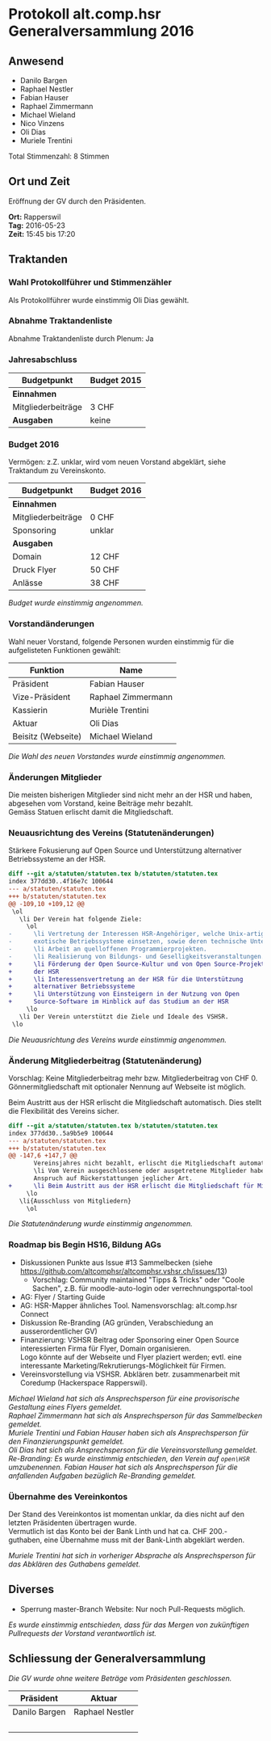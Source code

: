 # Protokoll alt.comp.hsr Generalversammlung 2016

## Anwesend

- Danilo Bargen
- Raphael Nestler
- Fabian Hauser 
- Raphael Zimmermann
- Michael Wieland
- Nico Vinzens
- Oli Dias
- Muriele Trentini

Total Stimmenzahl: 8 Stimmen 

## Ort und Zeit

Eröffnung der GV durch den Präsidenten.

**Ort:** Rapperswil  
**Tag:** 2016-05-23  
**Zeit:** 15:45 bis 17:20

## Traktanden	

### Wahl Protokollführer und Stimmenzähler
Als Protokollführer wurde einstimmig Oli Dias gewählt.

### Abnahme Traktandenliste 

Abnahme Traktandenliste durch Plenum: Ja

### Jahresabschluss

Budgetpunkt     | Budget 2015
----------------|------------
**Einnahmen**   |
Mitgliederbeiträge | 3 CHF
**Ausgaben**   | keine


### Budget 2016

Vermögen: z.Z. unklar, wird vom neuen Vorstand abgeklärt, siehe Traktandum zu Vereinskonto.

Budgetpunkt     | Budget 2016
----------------|------------
**Einnahmen**   |
Mitgliederbeiträge | 0 CHF
Sponsoring      | unklar
**Ausgaben**    |
Domain          | 12 CHF
Druck Flyer     | 50 CHF
Anlässe         | 38 CHF

*Budget wurde einstimmig angenommen.*

### Vorstandänderungen

Wahl neuer Vorstand, folgende Personen wurden einstimmig für die aufgelisteten Funktionen gewählt:

Funktion  | Name
----------|---------------
Präsident | Fabian Hauser
Vize-Präsident | Raphael Zimmermann
Kassierin      | Murièle Trentini
Aktuar         | Oli Dias
Beisitz (Webseite) | Michael Wieland

*Die Wahl des neuen Vorstandes wurde einstimmig angenommen.*

### Änderungen Mitglieder

Die meisten bisherigen Mitglieder sind nicht mehr an der HSR und haben, abgesehen vom Vorstand, keine Beiträge mehr bezahlt.  
Gemäss Statuen erlischt damit die Mitgliedschaft.

### Neuausrichtung des Vereins (Statutenänderungen)

Stärkere Fokusierung auf Open Source und Unterstützung alternativer Betriebssysteme an der HSR.

```diff
diff --git a/statuten/statuten.tex b/statuten/statuten.tex
index 377dd30..4f16e7c 100644
--- a/statuten/statuten.tex
+++ b/statuten/statuten.tex
@@ -109,10 +109,12 @@
 \ol
   \li Der Verein hat folgende Ziele:
     \ol
-      \li Vertretung der Interessen HSR-Angehöriger, welche Unix-artige oder
-      exotische Betriebssysteme einsetzen, sowie deren technische Unterstützung.
-      \li Arbeit an quelloffenen Programmierprojekten.
-      \li Realisierung von Bildungs- und Geselligkeitsveranstaltungen.
+      \li Förderung der Open Source-Kultur und von Open Source-Projekten an
+      der HSR
+      \li Interessensvertretung an der HSR für die Unterstützung
+      alternativer Betriebssysteme
+      \li Unterstützung von Einsteigern in der Nutzung von Open
+      Source-Software im Hinblick auf das Studium an der HSR
     \lo
   \li Der Verein unterstützt die Ziele und Ideale des VSHSR. 
 \lo
```
*Die Neuausrichtung des Vereins wurde einstimmig angenommen.*

### Änderung Mitgliederbeitrag (Statutenänderung)

Vorschlag: Keine Mitgliederbeitrag mehr bzw. Mitgliederbeitrag von CHF 0. Gönnermitgliedschaft mit optionaler Nennung auf Webseite ist möglich.

Beim Austritt aus der HSR erlischt die Mitgliedschaft automatisch. Dies stellt die Flexibilität des Vereins sicher.

```diff
diff --git a/statuten/statuten.tex b/statuten/statuten.tex
index 377dd30..5a9b5e9 100644
--- a/statuten/statuten.tex
+++ b/statuten/statuten.tex
@@ -147,6 +147,7 @@
       Vereinsjahres nicht bezahlt, erlischt die Mitgliedschaft automatisch.
       \li Vom Verein ausgeschlossene oder ausgetretene Mitglieder haben keinen
       Anspruch auf Rückerstattungen jeglicher Art.
+      \li Beim Austritt aus der HSR erlischt die Mitgliedschaft für Mitglieder ohne Vorstandsfunktion automatisch.
     \lo
   \li{Ausschluss von Mitgliedern}
     \ol
```

*Die Statutenänderung wurde einstimmig angenommen.*

### Roadmap bis Begin HS16, Bildung AGs

- Diskussionen Punkte aus Issue #13 Sammelbecken (siehe https://github.com/altcomphsr/altcomphsr.vshsr.ch/issues/13)
	- Vorschlag: Community maintained "Tipps & Tricks" oder "Coole Sachen", z.B. für moodle-auto-login oder verrechnungsportal-tool
- AG: Flyer / Starting Guide
- AG: HSR-Mapper ähnliches Tool. Namensvorschlag: alt.comp.hsr Connect
- Diskussion Re-Branding (AG gründen, Verabschiedung an ausserordentlicher GV)
- Finanzierung: VSHSR Beitrag oder Sponsoring einer Open Source interessierten Firma für Flyer, Domain organisieren.  
  Logo könnte auf der Webseite und Flyer plaziert werden; evtl. eine interessante Marketing/Rekrutierungs-Möglichkeit für Firmen.
- Vereinsvorstellung via VSHSR. Abklären betr. zusammenarbeit mit Coredump (Hackerspace Rapperswil).

*Michael Wieland hat sich als Ansprechsperson für eine provisorische Gestaltung eines Flyers gemeldet.*  
*Raphael Zimmermann hat sich als Ansprechsperson für das Sammelbecken gemeldet.*  
*Muriele Trentini und Fabian Hauser haben sich als Ansprechsperson für den Finanzierungspunkt gemeldet.*  
*Oli Dias hat sich als Ansprechsperson für die Vereinsvorstellung gemeldet.*  
*Re-Branding: Es wurde einstimmig entschieden, den Verein auf ```open\HSR``` umzubenennen. Fabian Hauser hat sich als Ansprechsperson für die anfallenden Aufgaben bezüglich Re-Branding gemeldet.*  

### Übernahme des Vereinkontos

Der Stand des Vereinkontos ist momentan unklar, da dies nicht auf den letzten Präsidenten übertragen wurde.  
Vermutlich ist das Konto bei der Bank Linth und hat ca. CHF 200.- guthaben, eine Übernahme muss mit der Bank-Linth abgeklärt werden.

*Muriele Trentini hat sich in vorheriger Absprache als Ansprechsperson für das Abklären des Guthabens gemeldet.*

## Diverses

- Sperrung master-Branch Website: Nur noch Pull-Requests möglich.

*Es wurde einstimmig entschieden, dass für das Mergen von zukünftigen Pullrequests der Vorstand verantwortlich ist.*

## Schliessung der Generalversammlung

*Die GV wurde ohne weitere Beträge vom Präsidenten geschlossen.*


Präsident | Aktuar
------------|----------
Danilo Bargen | Raphael Nestler
&nbsp; | &nbsp;
